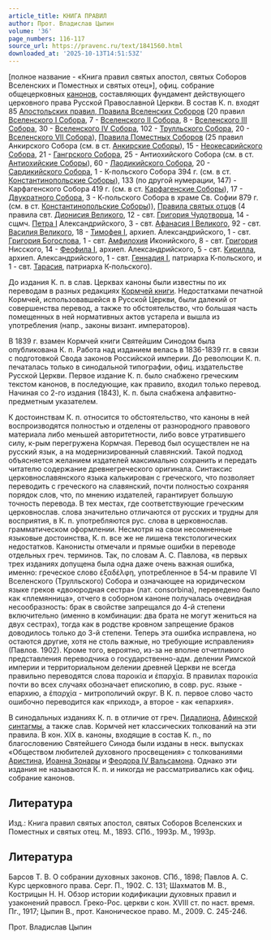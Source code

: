 ```yaml
---
article_title: КНИГА ПРАВИЛ
author: Прот. Владислав Цыпин
volume: '36'
page_numbers: 116-117
source_url: https://pravenc.ru/text/1841560.html
downloaded_at: '2025-10-13T14:51:53Z'
---
```


[полное название - «Книга правил святых апостол, святых Соборов Вселенских и Поместных и святых отец»], офиц. собрание общецерковных [канонов](https://pravenc.ru/text/канонов.html), составляющих фундамент действующего церковного права Русской Православной Церкви. В состав К. п. входят 85 [Апостольских правил, Правила Вселенских Соборов](<https://pravenc.ru/text/Апостольских правил  Правила Вселенских Соборов.html>) (20 правил [Вселенского I Собора](<https://pravenc.ru/text/Вселенский I Собор.html>), 7 - [Вселенского II Собора](<https://pravenc.ru/text/ВСЕЛЕНСКИЙ II СОБОР.html>), 8 - [Вселенского III Собора](<https://pravenc.ru/text/Вселенского III Собора.html>), 30 - [Вселенского IV Собора](<https://pravenc.ru/text/Вселенский IV Собор.html>), 102 - [Трулльского Собора](<https://pravenc.ru/text/Трулльского Собора.html>), 20 - [Вселенского VII Собора](<https://pravenc.ru/text/Вселенского VII Собора.html>)), [Правила Поместных Соборов](<https://pravenc.ru/text/Правила Поместных Соборов.html>) (25 правил Анкирского Собора (см. в ст. [Анкирские Соборы](<https://pravenc.ru/text/Анкирские Соборы.html>)), 15 - [Неокесарийского Собора](<https://pravenc.ru/text/Неокесарийского Собора.html>), 21 - [Гангрского Собора](<https://pravenc.ru/text/Гангрского Собора.html>), 25 - Антиохийского Собора (см. в ст. [Антиохийские Соборы](<https://pravenc.ru/text/Антиохийские Соборы.html>)), 60 - [Лаодикийского Собора](<https://pravenc.ru/text/Лаодикийского Собора.html>), 20 - [Сардикийского Собора](<https://pravenc.ru/text/Сардикийского Собора.html>), 1 - К-польского Собора 394 г. (см. в ст. [Константинопольские Cоборы](<https://pravenc.ru/text/Константинопольские Cоборы.html>)), 133 (по другой нумерации, 147) - Карфагенского Собора 419 г. (см. в ст. [Карфагенские Соборы](<https://pravenc.ru/text/Карфагенские Соборы.html>)), 17 - [Двукратного Собора](<https://pravenc.ru/text/Двукратного Собора.html>), 3 - К-польского Собора в храме Св. Софии 879 г. (см. в ст. [Константинопольские Cоборы](<https://pravenc.ru/text/Константинопольские Cоборы.html>))), [Правила святых отцов](<https://pravenc.ru/text/Правила святых отцов.html>) (4 правила свт. [Дионисия Великого](<https://pravenc.ru/text/ДИОНИСИЙ ВЕЛИКИЙ.html>), 12 - свт. [Григория Чудотворца](<https://pravenc.ru/text/Григория Чудотворца.html>), 14 - сщмч. [Петра I](<https://pravenc.ru/text/Петр I.html>) Александрийского, 3 - свт. [Афанасия I Великого](<https://pravenc.ru/text/Афанасий I Великий.html>), 92 - свт. [Василия Великого](<https://pravenc.ru/text/ВАСИЛИЙ ВЕЛИКИЙ.html>), 18 - [Тимофея I](<https://pravenc.ru/text/Тимофея I.html>), архиеп. Александрийского, 1 - свт. [Григория Богослова](<https://pravenc.ru/text/Григорий Богослов.html>), 1 - свт. [Амфилохия](https://pravenc.ru/text/Амфилохий.html) Иконийского, 8 - свт. [Григория](https://pravenc.ru/text/Григорий.html) Нисского, 14 - [Феофила I](<https://pravenc.ru/text/Феофила I.html>), архиеп. Александрийского, 5 - свт. [Кирилла](https://pravenc.ru/text/Кирилл.html), архиеп. Александрийского, 1 - свт. [Геннадия I](<https://pravenc.ru/text/Геннадия I.html>), патриарха К-польского, и 1 - свт. [Тарасия](https://pravenc.ru/text/Тарасия.html), патриарха К-польского).

До издания К. п. в слав. Церквах каноны были известны по их переводам в разных редакциях [Кормчей книги](<https://pravenc.ru/text/Кормчей книги.html>). Недостатками печатной Кормчей, использовавшейся в Русской Церкви, были далекий от совершенства перевод, а также то обстоятельство, что большая часть помещенных в ней нормативных актов устарела и вышла из употребления (напр., законы визант. императоров).

В 1839 г. взамен Кормчей книги Святейшим Синодом была опубликована К. п. Работа над изданием велась в 1836-1839 гг. в связи с подготовкой Свода законов Российской империи. До революции К. п. печаталась только в синодальной типографии, офиц. издательстве Русской Церкви. Первое издание К. п. было снабжено греческим текстом канонов, в последующие, как правило, входил только перевод. Начиная со 2-го издания (1843), К. п. была снабжена алфавитно-предметным указателем.

К достоинствам К. п. относится то обстоятельство, что каноны в ней воспроизводятся полностью и отделены от разнородного правового материала либо меньшей авторитетности, либо вовсе утратившего силу, к-рым перегружена Кормчая. Перевод был осуществлен не на русский язык, а на модернизированный славянский. Такой подход объясняется желанием издателей максимально сохранить и передать читателю содержание древнегреческого оригинала. Синтаксис церковнославянского языка калькирован с греческого, что позволяет переводить с греческого на славянский, почти полностью сохраняя порядок слов, что, по мнению издателей, гарантирует большую точность перевода. В тех местах, где соответствующие греческим церковнослав. слова значительно отличаются от русских и трудны для восприятия, в К. п. употребляются рус. слова в церковнослав. грамматическом оформлении. Несмотря на свои несомненные языковые достоинства, К. п. все же не лишена текстологических недостатков. Канонисты отмечали и прямые ошибки в переводе отдельных греч. терминов. Так, по словам А. С. Павлова, «в первых трех изданиях допущена была одна даже очень важная ошибка, именно: греческое слово ἐξαδέλφη, употребленное в 54-м правиле VI Вселенского (Трулльского) Собора и означающее на юридическом языке греков «двоюродная сестра» (лат. consorbina), переведено было как «племянница», отчего в соборном каноне получалась очевидная несообразность: брак в свойстве запрещался до 4-й степени включительно (именно в комбинации: два брата не могут жениться на двух сестрах), тогда как в родстве кровном запрещение браков доводилось только до 3-й степени. Теперь эта ошибка исправлена, но остаются другие, хотя не столь важные, но требующие исправления» (Павлов. 1902). Кроме того, вероятно, из-за не вполне отчетливого представления переводчика о государственно-адм. делении Римской империи и территориальном делении древней Церкви не всегда правильно переводятся слова παροικία и ἐπαρχία. В правилах παροικία почти во всех случаях обозначает епископию, в совр. рус. языке - епархию, а ἐπαρχία - митрополичий округ. В К. п. первое слово часто ошибочно переводится как «приход», а второе - как «епархия».

В синодальных изданиях К. п. в отличие от греч. [Пидалиона](https://pravenc.ru/text/Пидалиона.html), [Афинской синтагмы](<https://pravenc.ru/text/Афинской синтагмы.html>), а также слав. Кормчей нет классических толкований на эти правила. В кон. XIX в. каноны, входящие в состав К. п., по благословению Святейшего Синода были изданы в неск. выпусках «Обществом любителей духовного просвещения» с толкованиями [Аристина](https://pravenc.ru/text/Аристин.html), [Иоанна Зонары](<https://pravenc.ru/text/Иоанн Зонара.html>) и [Феодора IV Вальсамона](<https://pravenc.ru/text/Феодора IV Вальсамона.html>). Однако эти издания не называются К. п. и никогда не рассматривались как офиц. собрание канонов.

## Литература

Изд.: Книга правил святых апостол, святых Соборов Вселенских и Поместных и святых отец. М., 1893. СПб., 1993р. М., 1993р.

## Литература

Барсов Т. В. О собрании духовных законов. СПб., 1898; Павлов А. С. Курс церковного права. Серг. П., 1902. С. 131; Шахматов М. В., Кострицын Н. Н. Обзор истории кодификации духовных правил и узаконений правосл. Греко-Рос. церкви с кон. XVIII ст. по наст. время. Пг., 1917; Цыпин В., прот. Каноническое право. М., 2009. С. 245-246.

Прот. Владислав Цыпин
